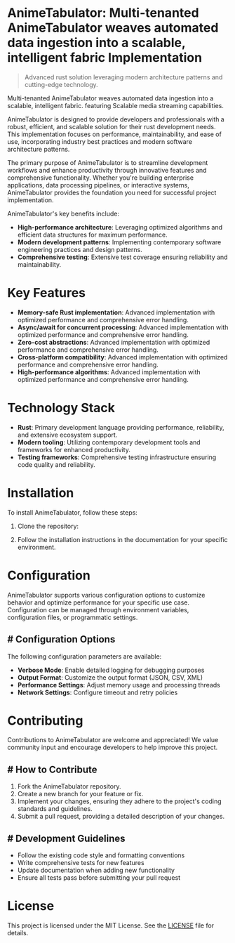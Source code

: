 <!-- fallback_AnimeTabulator_20251027004114_22921 -->

# AnimeTabulator: Multi-tenanted AnimeTabulator weaves automated data ingestion into a scalable, intelligent fabric Implementation
> Advanced rust solution leveraging modern architecture patterns and cutting-edge technology.

Multi-tenanted AnimeTabulator weaves automated data ingestion into a scalable, intelligent fabric. featuring Scalable media streaming capabilities.

AnimeTabulator is designed to provide developers and professionals with a robust, efficient, and scalable solution for their rust development needs. This implementation focuses on performance, maintainability, and ease of use, incorporating industry best practices and modern software architecture patterns.

The primary purpose of AnimeTabulator is to streamline development workflows and enhance productivity through innovative features and comprehensive functionality. Whether you're building enterprise applications, data processing pipelines, or interactive systems, AnimeTabulator provides the foundation you need for successful project implementation.

AnimeTabulator's key benefits include:

* **High-performance architecture**: Leveraging optimized algorithms and efficient data structures for maximum performance.
* **Modern development patterns**: Implementing contemporary software engineering practices and design patterns.
* **Comprehensive testing**: Extensive test coverage ensuring reliability and maintainability.

# Key Features

* **Memory-safe Rust implementation**: Advanced implementation with optimized performance and comprehensive error handling.
* **Async/await for concurrent processing**: Advanced implementation with optimized performance and comprehensive error handling.
* **Zero-cost abstractions**: Advanced implementation with optimized performance and comprehensive error handling.
* **Cross-platform compatibility**: Advanced implementation with optimized performance and comprehensive error handling.
* **High-performance algorithms**: Advanced implementation with optimized performance and comprehensive error handling.

# Technology Stack

* **Rust**: Primary development language providing performance, reliability, and extensive ecosystem support.
* **Modern tooling**: Utilizing contemporary development tools and frameworks for enhanced productivity.
* **Testing frameworks**: Comprehensive testing infrastructure ensuring code quality and reliability.

# Installation

To install AnimeTabulator, follow these steps:

1. Clone the repository:


2. Follow the installation instructions in the documentation for your specific environment.

# Configuration

AnimeTabulator supports various configuration options to customize behavior and optimize performance for your specific use case. Configuration can be managed through environment variables, configuration files, or programmatic settings.

## # Configuration Options

The following configuration parameters are available:

* **Verbose Mode**: Enable detailed logging for debugging purposes
* **Output Format**: Customize the output format (JSON, CSV, XML)
* **Performance Settings**: Adjust memory usage and processing threads
* **Network Settings**: Configure timeout and retry policies

# Contributing

Contributions to AnimeTabulator are welcome and appreciated! We value community input and encourage developers to help improve this project.

## # How to Contribute

1. Fork the AnimeTabulator repository.
2. Create a new branch for your feature or fix.
3. Implement your changes, ensuring they adhere to the project's coding standards and guidelines.
4. Submit a pull request, providing a detailed description of your changes.

## # Development Guidelines

* Follow the existing code style and formatting conventions
* Write comprehensive tests for new features
* Update documentation when adding new functionality
* Ensure all tests pass before submitting your pull request

# License

This project is licensed under the MIT License. See the [LICENSE](https://github.com/weitereigh/AnimeTabulator/blob/main/LICENSE) file for details.
